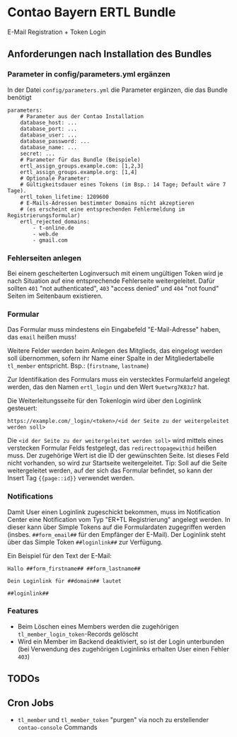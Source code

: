 # Contao Bayern ERTL Bundle 

E-Mail Registration + Token Login


## Anforderungen nach Installation des Bundles


### Parameter in config/parameters.yml ergänzen

In der Datei `config/parameters.yml` die Parameter ergänzen, die das Bundle benötigt

```
parameters:
    # Parameter aus der Contao Installation
    database_host: ...
    database_port: ...
    database_user: ...
    database_password: ...
    database_name: ...
    secret: ...
    # Parameter für das Bundle (Beispiele)
    ertl_assign_groups.example.com: [1,2,3]
    ertl_assign_groups.example.org: [1,4]
    # Optionale Parameter: 
    # Gültigkeitsdauer eines Tokens (im Bsp.: 14 Tage; Default wäre 7 Tage).    
    ertl_token_lifetime: 1209600
    # E-Mails-Adressen bestimmter Domains nicht akzeptieren
    # (es erscheint eine entsprechenden Fehlermeldung im Registrierungsformular) 
    ertl_rejected_domains:
        - t-online.de
        - web.de
        - gmail.com
```


### Fehlerseiten anlegen 

Bei einem gescheiterten Loginversuch mit einem ungültigen Token wird je nach Situation auf eine
entsprechende Fehlerseite weitergeleitet. Dafür sollten `401` "not authenticated",
`403` "access denied" und `404` "not found" Seiten im Seitenbaum existieren.


### Formular

Das Formular muss mindestens ein Eingabefeld "E-Mail-Adresse" haben, das `email` heißen muss!

Weitere Felder werden beim Anlegen des Mitglieds, das eingelogt werden soll übernommen, sofern 
ihr Name einer Spalte in der Mitgliedertabelle `tl_member` entspricht. Bsp.: (`firstname`, `lastname`)

Zur Identifikation des Formulars muss ein verstecktes Formularfeld angelegt werden, das
den Namen `ertl_login` und den Wert `9uetwrg7K83z7` hat.

Die Weiterleitungsseite für den Tokenlogin wird über den Loginlink gesteuert:

```
https://example.com/_login/<token>/<id der Seite zu der weitergeleitet werden soll>
```

Die `<id der Seite zu der weitergeleitet werden soll>` wird mittels eines verstecken 
Formular Felds festgelegt, das `redirecttopagewithid` heißen muss. Der zugehörige Wert
ist die ID der gewünschten Seite. Ist dieses Feld nicht vorhanden, so wird zur Startseite
weitergeleitet. Tip: Soll auf die Seite weitergeleitet werden, auf der sich das Formular befindet, so 
kann der Insert Tag `{{page::id}}` verwendet werden. 


### Notifications

Damit User einen Loginlink zugeschickt bekommen, muss im Notification Center eine Notification vom Typ 
"ER+TL Registrierung" angelegt werden. In dieser kann über Simple Tokens auf die Formulardaten zugegriffen 
werden (insbes. `##form_email##` für den Empfänger der E-Mail). 
Der Loginlink steht über das Simple Token `##loginlink##` zur Verfügung. 

Ein Beispiel für den Text der E-Mail:

```
Hallo ##form_firstname## ##form_lastname##

Dein Loginlink für ##domain## lautet 

##loginlink##
```


### Features

* Beim Löschen eines Members werden die zugehörigen `tl_member_login_token`-Records gelöscht
* Wird ein Member im Backend deaktiviert, so ist der Login unterbunden (bei Verwendung des 
  zugehörigen Loginlinks erhalten User einen Fehler `403`)


## TODOs


## Cron Jobs

* `tl_member` und `tl_member_token` "purgen" via noch zu erstellender `contao-console` Commands

